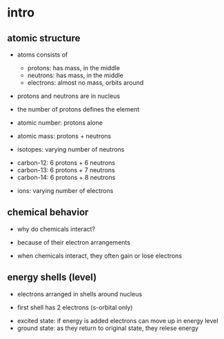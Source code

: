 # intro

## atomic structure

- atoms consists of
  - protons: has mass, in the middle
  - neutrons: has mass, in the middle
  - electrons: almost no mass, orbits around

- protons and neutrons are in nucleus

- the number of protons defines the element

- atomic number: protons alone

- atomic mass: protons + neutrons

* isotopes: varying number of neutrons

- carbon-12: 6 protons + 6 neutrons
- carbon-13: 6 protons + 7 neutrons
- carbon-14: 6 protons + 8 neutrons


* ions: varying number of electrons

## chemical behavior

- why do chemicals interact?

- because of their electron arrangements 

- when chemicals interact, they often gain or lose electrons


## energy shells (level)

- electrons arranged in shells around nucleus

- first shell has 2 electrons (s-orbital only)


* excited state: if energy is added electrons can move up in energy level
* ground state: as they return to original state, they relese energy
